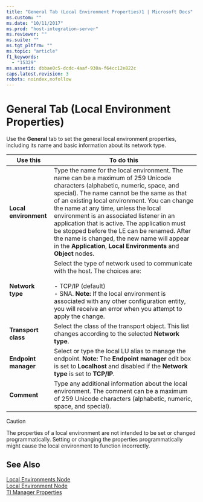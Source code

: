 ```yaml
---
title: "General Tab (Local Environment Properties)1 | Microsoft Docs"
ms.custom: ""
ms.date: "10/11/2017"
ms.prod: "host-integration-server"
ms.reviewer: ""
ms.suite: ""
ms.tgt_pltfrm: ""
ms.topic: "article"
f1_keywords: 
  - "15329"
ms.assetid: dbbae0c5-dcdc-4aaf-930a-f64cc12e822c
caps.latest.revision: 3
robots: noindex,nofollow
---
```

# General Tab (Local Environment Properties)
Use the **General** tab to set the general local environment properties, including its name and basic information about its network type.  
  
|Use this|To do this|  
|--------------|----------------|  
|**Local environment**|Type the name for the local environment. The name can be a maximum of 259 Unicode characters (alphabetic, numeric, space, and special). The name cannot be the same as that of an existing local environment. You can change the name at any time, unless the local environment is an associated listener in an application that is active. The application must be stopped before the LE can be renamed. After the name is changed, the new name will appear in the **Application**, **Local Environments** and **Object** nodes.|  
|**Network type**|Select the type of network used to communicate with the host. The choices are:<br /><br /> -   TCP/IP (default)<br />-   SNA. **Note:**  If the local environment is associated with any other configuration entity, you will receive an error when you attempt to apply the change.|  
|**Transport class**|Select the class of the transport object. This list changes according to the selected **Network type**.|  
|**Endpoint manager**|Select or type the local LU alias to manage the endpoint. **Note:**  The **Endpoint manager** edit box is set to **Localhost** and disabled if the **Network type** is set to **TCP/IP**.|  
|**Comment**|Type any additional information about the local environment. The comment can be a maximum of 259 Unicode characters (alphabetic, numeric, space, and special).|  
  
> [!CAUTION]
>  The properties of a local environment are not intended to be set or changed programmatically. Setting or changing the properties programmatically might cause the local environment to function incorrectly.  
  
## See Also  
 [Local Environments Node](../core/local-environments-node.md)   
 [Local Environment Node](../core/local-environment-node.md)   
 [TI Manager Properties](../core/ti-manager-properties.md)